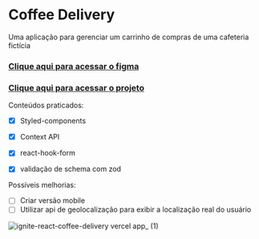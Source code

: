 # Coffee Delivery
Uma aplicação para gerenciar um carrinho de compras de uma cafeteria fictícia

### [Clique aqui para acessar o figma](https://www.figma.com/file/muoaqIVeHOmRcio1aqtCst/Coffee-Delivery-(Copy)?node-id=2%3A1550&t=gIiYmKiXrjUa3OTK-0)
### [Clique aqui para acessar o projeto](https://ignite-react-coffee-delivery.vercel.app/)

Conteúdos praticados:
 - [x] Styled-components
 - [x] Context API
 - [x] react-hook-form
 - [x] validação de schema com zod
 

Possíveis melhorias:
 - [ ] Criar versão mobile
 - [ ] Utilizar api de geolocalização para exibir a localização real do usuário

![ignite-react-coffee-delivery vercel app_ (1)](https://user-images.githubusercontent.com/31345577/210487304-75e726d7-8f43-446b-a711-769fc9b7dd61.png)
